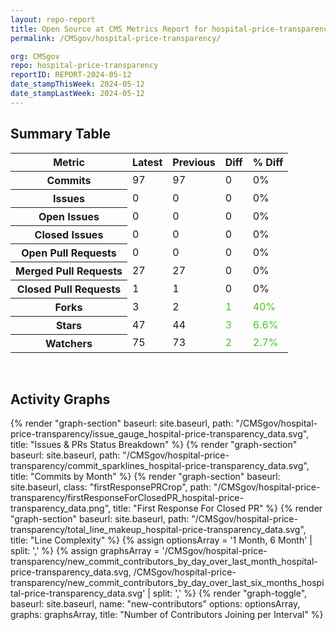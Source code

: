 ```yaml
---
layout: repo-report
title: Open Source at CMS Metrics Report for hospital-price-transparency | REPORT-2024-05-12
permalink: /CMSgov/hospital-price-transparency/

org: CMSgov
repo: hospital-price-transparency
reportID: REPORT-2024-05-12
date_stampThisWeek: 2024-05-12
date_stampLastWeek: 2024-05-12
---
```

<div class="summary-table">
  <table class="usa-table usa-table--borderless">
    <h2> Summary Table </h2>
    <thead>
      <tr>
        <th scope="col">Metric</th>
        <th scope="col">Latest</th>
        <th scope="col">Previous</th>
        <th scope="col">Diff</th>
        <th scope="col">% Diff</th>
      </tr>
    </thead>
    <tbody>
      <tr>
        <th scope="row">Commits</th>
        <td>97</td>
        <td>97</td>
        <td style="" >0</td>
        <td style="" >0%</td>
      </tr>
      <tr>
        <th scope="row">Issues</th>
        <td>0</td>
        <td>0</td>
        <td style="" >0</td>
        <td style="" >0%</td>
      </tr>
      <tr>
        <th scope="row">Open Issues</th>
        <td>0</td>
        <td>0</td>
        <td style="" >0</td>
        <td style="" >0%</td>
      </tr>
      <tr>
        <th scope="row">Closed Issues</th>
        <td>0</td>
        <td>0</td>
        <td style="" >0</td>
        <td style="" >0%</td>
      </tr>
      <tr>
        <th scope="row">Open Pull Requests</th>
        <td>0</td>
        <td>0</td>
        <td style="" >0</td>
        <td style="" >0%</td>
      </tr>
      <tr>
        <th scope="row">Merged Pull Requests</th>
        <td>27</td>
        <td>27</td>
        <td style="" >0</td>
        <td style="" >0%</td>
      </tr>
      <tr>
        <th scope="row">Closed Pull Requests</th>
        <td>1</td>
        <td>1</td>
        <td style="" >0</td>
        <td style="" >0%</td>
      </tr>
      <tr>
        <th scope="row">Forks</th>
        <td>3</td>
        <td>2</td>
        <td style="color: #45c527" >1</td>
        <td style="color: #45c527" >40%</td>
      </tr>
      <tr>
        <th scope="row">Stars</th>
        <td>47</td>
        <td>44</td>
        <td style="color: #45c527" >3</td>
        <td style="color: #45c527" >6.6%</td>
      </tr>
      <tr>
        <th scope="row">Watchers</th>
        <td>75</td>
        <td>73</td>
        <td style="color: #45c527" >2</td>
        <td style="color: #45c527" >2.7%</td>
      </tr>
    </tbody>
  </table>
</div>
<div class="graph-container">
  <br>
  <h2>Activity Graphs</h2>
  <div class="all-graphs">
    <!--- Issues/PRs Status Breakdown Graph -->
    {% render "graph-section"  baseurl: site.baseurl, path: "/CMSgov/hospital-price-transparency/issue_gauge_hospital-price-transparency_data.svg", title: "Issues & PRs Status Breakdown" %}
    <!--- Contributor Activity Line Graph -->
    {% render "graph-section" baseurl: site.baseurl, path: "/CMSgov/hospital-price-transparency/commit_sparklines_hospital-price-transparency_data.svg", title: "Commits by Month" %}
    <!--- First Response For Closed PR Scatterplot -->
    {% render "graph-section" baseurl: site.baseurl, class: "firstResponsePRCrop", path: "/CMSgov/hospital-price-transparency/firstResponseForClosedPR_hospital-price-transparency_data.png", title: "First Response For Closed PR" %}
    <!--- Line Complexity Graphs -->
    {% render "graph-section" baseurl: site.baseurl, path: "/CMSgov/hospital-price-transparency/total_line_makeup_hospital-price-transparency_data.svg", title: "Line Complexity" %}
    <!--- New Commit Contributors by Day over Last Month and Last 6 Months -->
      {% assign optionsArray = '1 Month, 6 Month' | split: ',' %}
      {% assign graphsArray = '/CMSgov/hospital-price-transparency/new_commit_contributors_by_day_over_last_month_hospital-price-transparency_data.svg, /CMSgov/hospital-price-transparency/new_commit_contributors_by_day_over_last_six_months_hospital-price-transparency_data.svg' | split: ',' %}
      {% render "graph-toggle", baseurl: site.baseurl, name: "new-contributors" options: optionsArray, graphs: graphsArray, title: "Number of Contributors Joining per Interval" %}
</div>